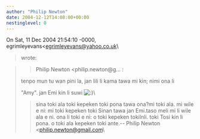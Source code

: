 ```yaml
---
author: "Philip Newton"
date: 2004-12-12T14:08:00+00:00
nestinglevel: 0
---
```

On Sat, 11 Dec 2004 21:54:10 -0000, egrimleyevans<[egrimleyevans@yahoo.co.uk](mailto://egrimleyevans@yahoo.co.uk)\
> wrote:

>> Philip Newton <philip.newton@g...
>:
>> 
> tenpo mun tu wan pini la, jan lili li kama tawa mi kin; nimi ona li
> 
> "Amy". jan Emi kin li suwi ![:)](images/smilies/icon_e_smile.gif "Smile")\
>> sina toki ala toki kepeken toki pona tawa ona?mi toki ala. mi wile e ni: mi toki kepeken toki Sinan tawa jan Emi.taso meli mi li wile ala e ni. ona li toki e ni: o toki kepeken tokiInli. toki Tosi kin li pona. o toki ala kepeken toki ante.--
Philip Newton <[philip.newton@gmail.com](mailto://philip.newton@gmail.com)\
>